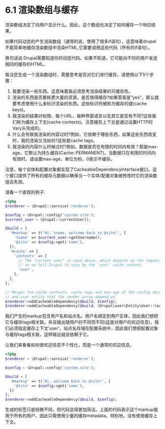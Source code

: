 # 6.1 渲染数组与缓存

渲染数组决定了向用户显示什么。因此，这个数组也决定了如何缓存一个响应结果。

如果代码动态的产生渲染数组（通常的说，使用了很多if语句），这意味着drupal不能简单地缓存渲染数组中渲染HTML,它需要调用这些代码（所有的if语句）。

换句话说:Drupal需要知道你的动态代码。如果不知道，它可能向不同的用户发送相同的缓存的HTML。

每当您生成一个渲染数组时，需要思考是否对它们进行缓存，请使用以下5个步骤：

1. 我要渲染一些东西。这意味着我必须思考渲染结果的可缓存性。
2. 渲染的东西是否要耗费大量的资源，是否值得缓存?如果答案是”yes”，那么就要考虑使用什么来标识渲染的东西。这些标识符被称为缓存的键\(cache keys\)。
3. 我渲染的结果对权限、每个URL、每种界面语言以及其它是否有不同?这些我们称为缓存上下文\(cache contexts\)。注意缓存上下文是通过设置HTTP的Vary头完成的。
4. 什么会导致我渲染的内容过时?例如，它依赖于哪些东西，如果这些东西改变时，我的渲染又当如何?这些是cache tags。
5. 我渲染的内容什么时候过时?例如，数据是否在有限的时间内有效？那是max-age。它默认为持久缓存\(Cache::PERMANENT\)。当数据只在有限的时间内有效时，请设置max-age，单位为秒。0表示不缓存。

注意，每个实体和配置对象都实现了CacheableDependencyInterface接口。这个接口提供了所有的缓存元数据以确保当一个实体/配置对象被修改时它的渲染数组会失效。

请看一个直观的例子:

```php
<?php
$renderer = \Drupal::service('renderer');

$config = \Drupal::config('system.site');
$current_user = \Drupal::currentUser();

$build = [
  '#markup' => t('Hi, %name, welcome back to @site!', [
    '%name' => $current_user->getUsername(), 
    '@site' => $config->get('name'), 
  ]),
  '#cache' => [
    'contexts' => [ 
      // The "current user" is used above, which depends on the request, 
      // so we tell Drupal to vary by the 'user' cache context.
      'user', 
    ],
  ], 
];

// Merges the cache contexts, cache tags and max-age of the config object 
// and user entity that the render array depend on.
$renderer->addCacheableDependency($build, $config);
$renderer->addCacheableDependency($build, \Drupal\user\Entity\User::load($current_user->id()));
```

我们产生的markup包含用户名和站点名。用户名绑定到用户实体，因此我们想把它与缓存tags相关联。并且输出随用户的不同而不同\(这是对用户的欢迎信息\)，我们必须指定缓存上下文’user’。站点名存储在配置系统中，因此我们想把配置对象与缓存tags相关联，这样输出就会依赖于它。

让我们来看看如何使欢迎信息不个性化，而是一个通常的欢迎信息。

```php
<?php
$renderer = \Drupal::service('renderer');

$config = \Drupal::config('system.site');

$build = [
  '#markup' => t('Hi, welcome back to @site!', [ 
    '@site' => $config->get('name'),
  ])
]; 
$renderer->addCacheableDependency($build, $config); 
```

生成的标签只是轻微不同，但代码显得更加简洁。上面的代码表示这个markup能用于所有的用户，因此只需使用少量的缓存metadata。特别地，没有使用缓存上下文。

